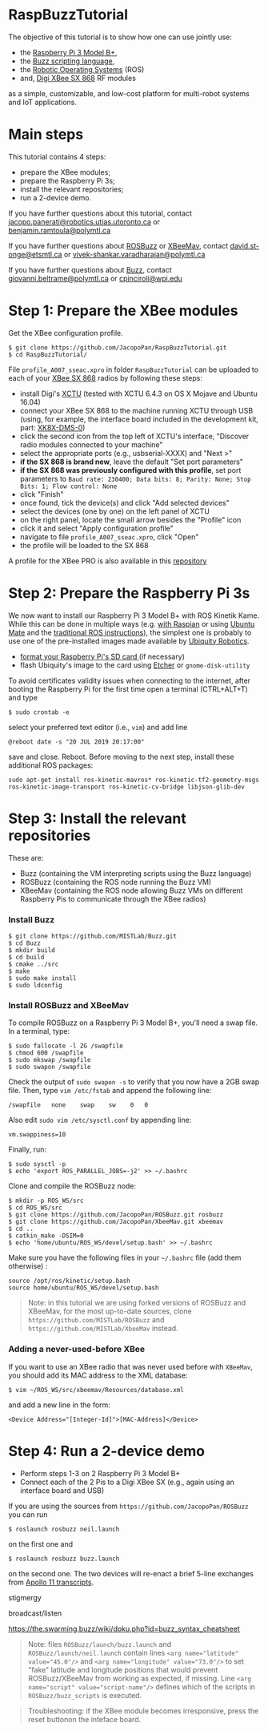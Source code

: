 # RaspBuzzTutorial

The objective of this tutorial is to show how one can use jointly use:

- the [Raspberry Pi 3 Model B+](https://www.raspberrypi.org/products/raspberry-pi-3-model-b-plus/),
- the [Buzz scripting language](https://the.swarming.buzz/wiki/),
- the [Robotic Operating Systems](https://www.ros.org/about-ros/) (ROS)
- and, [Digi XBee SX 868](https://www.digi.com/products/embedded-systems/digi-xbee/rf-modules/sub-1-ghz-modules/digi-xbee-sx-868) RF modules

as a simple, customizable, and low-cost platform for multi-robot systems and IoT applications.

# Main steps

This tutorial contains 4 steps:

- prepare the XBee modules;
- prepare the Raspberry Pi 3s;
- install the relevant repositories;
- run a 2-device demo.

If you have further questions about this tutorial, contact <jacopo.panerati@robotics.utias.utoronto.ca> or <benjamin.ramtoula@polymtl.ca>

If you have further questions about [ROSBuzz](https://github.com/MISTLab/ROSBuzz) or [XBeeMav](https://github.com/MISTLab/XbeeMav), contact 
<david.st-onge@etsmtl.ca> or <vivek-shankar.varadharajan@polymtl.ca>

If you have further questions about [Buzz](https://github.com/MISTLab/Buzz/), contact 
<giovanni.beltrame@polymtl.ca> or <cpinciroli@wpi.edu>



# Step 1: Prepare the XBee modules

Get the XBee configuration profile.

```
$ git clone https://github.com/JacopoPan/RaspBuzzTutorial.git
$ cd RaspBuzzTutorial/
```

File `profile_A007_sseac.xpro` in folder `RaspBuzzTutorial` can be uploaded to each of your [XBee SX 868](https://www.digi.com/products/embedded-systems/digi-xbee/rf-modules/sub-1-ghz-modules/digi-xbee-sx-868) radios by following these steps:

- install Digi's [XCTU](https://www.digi.com/products/embedded-systems/digi-xbee/digi-xbee-tools/xctu#productsupport-utilities) (tested with XCTU 6.4.3 on OS X Mojave and Ubuntu 16.04)
- connect your XBee SX 868 to the machine running XCTU through USB (using, for example, the interface board included in the development kit, part: [XK8X-DMS-0](https://www.digikey.com/product-detail/en/digi-international/XK8X-DMS-0/602-2117-ND/))
- click the second icon from the top left of XCTU's interface, "Discover radio modules connected to your machine"
- select the appropriate ports (e.g., usbserial-XXXX) and "Next >"
- **if the SX 868 is brand new**, leave the default "Set port parameters"
- **if the SX 868 was previously configured with this profile**, set port parameters to `Baud rate: 230400; Data bits: 8; Parity: None; Stop Bits: 1; Flow control: None`
- click "Finish"
- once found, tick the device(s) and click "Add selected devices"
- select the devices (one by one) on the left panel of XCTU
- on the right panel, locate the small arrow besides the "Profile" icon
- click it and select "Apply configuration profile"
- navigate to file `profile_A007_sseac.xpro`, click "Open"
- the profile will be loaded to the SX 868

A profile for the XBee PRO is also available in this [repository](http://git.mistlab.ca/bramtoula/spiri-resources.git)



# Step 2: Prepare the Raspberry Pi  3s

We now want to install our Raspberry Pi 3 Model B+ with ROS Kinetik Kame. While this can be done in multiple ways (e.g. [with Raspian](http://wiki.ros.org/ROSberryPi/Installing%20ROS%20Kinetic%20on%20the%20Raspberry%20Pi) or using [Ubuntu Mate](https://ubuntu-pi-flavour-maker.org/download/) and the [traditional ROS instructions](http://wiki.ros.org/kinetic/Installation/Ubuntu)), the simplest one is probably to use one of the pre-installed images made available by [Ubiquity Robotics](https://downloads.ubiquityrobotics.com/pi.html).

- [format your Raspberry Pi's SD card ](https://www.sdcard.org/downloads/formatter/) (if necessary)
- flash Ubiquity's image to the card using [Etcher](https://www.balena.io/etcher/) or `gnome-disk-utility`

To avoid certificates validity issues when connecting to the internet, after booting the Raspberry Pi for the first time open a terminal (CTRL+ALT+T) and type 

```
$ sudo crontab -e
```

select your preferred text editor (i.e., `vim`) and add line

```
@reboot date -s "20 JUL 2019 20:17:00"
```

save and close. Reboot. Before moving to the next step, install these additional ROS packages:

`sudo apt-get install ros-kinetic-mavros* ros-kinetic-tf2-geometry-msgs ros-kinetic-image-transport ros-kinetic-cv-bridge libjson-glib-dev`



# Step 3: Install the relevant repositories

These are:

- Buzz (containing the VM interpreting scripts using the Buzz language)
- ROSBuzz (containing the ROS node running the Buzz VM)
- XBeeMav (containing the ROS node allowing Buzz VMs on different Raspberry Pis to communicate through the XBee radios)

### Install Buzz

```
$ git clone https://github.com/MISTLab/Buzz.git
$ cd Buzz
$ mkdir build
$ cd build
$ cmake ../src
$ make
$ sudo make install
$ sudo ldconfig
```

### Install ROSBuzz and XBeeMav

To compile ROSBuzz on a Raspberry Pi 3 Model B+, you'll need a swap file. In a terminal, type: 

```
$ sudo fallocate -l 2G /swapfile
$ chmod 600 /swapfile
$ sudo mkswap /swapfile
$ sudo swapon /swapfile
```

Check the output of `sudo swapon -s` to verify that you now have a 2GB swap file. Then, type `vim /etc/fstab` and append the following line:

```
/swapfile   none    swap    sw    0   0
```

Also edit `sudo vim /etc/sysctl.conf` by appending line:

```
vm.swappiness=10
```

Finally, run:

```
$ sudo sysctl -p
$ echo 'export ROS_PARALLEL_JOBS=-j2' >> ~/.bashrc 
```

Clone and compile the ROSBuzz node:

```
$ mkdir -p ROS_WS/src
$ cd ROS_WS/src
$ git clone https://github.com/JacopoPan/ROSBuzz.git rosbuzz
$ git clone https://github.com/JacopoPan/XbeeMav.git xbeemav
$ cd ..
$ catkin_make -DSIM=0
$ echo 'home/ubuntu/ROS_WS/devel/setup.bash' >> ~/.bashrc 
```

Make sure you have the following files in your `~/.bashrc` file (add them otherwise) :

```
source /opt/ros/kinetic/setup.bash
source home/ubuntu/ROS_WS/devel/setup.bash
```

> Note: in this tutorial we are using forked versions of ROSBuzz and XBeeMav, for the most up-to-date sources, clone `https://github.com/MISTLab/ROSBuzz` and `https://github.com/MISTLab/XbeeMav` instead.

### Adding a never-used-before XBee 

If you want to use an XBee radio that was never used before with `XBeeMav`, you should add its MAC address to the XML database:

```
$ vim ~/ROS_WS/src/xbeemav/Resources/database.xml
```

and add a new line in the form:

```
<Device Address="[Integer-Id]">[MAC-Address]</Device>
```



# Step 4: Run a 2-device demo

- Perform steps 1-3 on 2 Raspberry Pi 3 Model B+
- Connect each of the 2 Pis to a Digi XBee SX (e.g., again using an interface board and USB)

If you are using the sources from `https://github.com/JacopoPan/ROSBuzz` you can run

```
$ roslaunch rosbuzz neil.launch
```

on the first one and 

```
$ roslaunch rosbuzz buzz.launch
```

on the second one. The two devices will re-enact a brief 5-line exchanges from [Apollo 11 transcripts](https://www.hq.nasa.gov/alsj/a11/a11transscript_cm.pdf).




stigmergy

broadcast/listen

https://the.swarming.buzz/wiki/doku.php?id=buzz_syntax_cheatsheet


> Note: files `ROSBuzz/launch/buzz.launch` and `ROSBuzz/launch/neil.launch` contain lines `<arg name="latitude" value="45.0"/>` and `<arg name="longitude" value="73.0"/>` to set "fake" latitude and longitude positions that would prevent ROSBuzz/XBeeMav from working as expected, if missing. Line `<arg name="script" value="script-name"/>` defines which of the scripts in `ROSBuzz/buzz_scripts` is executed.

> Troubleshooting: if the XBee module becomes irresponsive, press the reset buttonon the inteface board.

